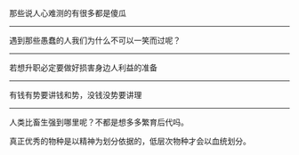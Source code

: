 那些说人心难测的有很多都是傻瓜
___
遇到那些愚蠢的人我们为什么不可以一笑而过呢？
___
若想升职必定要做好损害身边人利益的准备
___
有钱有势要讲钱和势，没钱没势要讲理
___
人类比畜生强到哪里呢？不都是想多多繁育后代吗。

真正优秀的物种是以精神为划分依据的，低层次物种才会以血统划分。